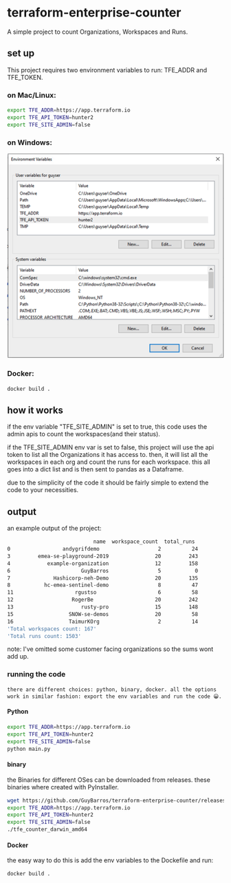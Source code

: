 # terraform-enterprise-counter
A simple project to count Organizations, Workspaces and Runs.

## set up
This project requires two environment variables to run: TFE_ADDR and TFE_TOKEN.

### on Mac/Linux:
```bash
export TFE_ADDR=https://app.terraform.io
export TFE_API_TOKEN=hunter2
export TFE_SITE_ADMIN=false
```

### on Windows:

![Image](./assets/win_env_vars.png)


### Docker:
```bash
docker build .
```

## how it works
if the env variable "TFE_SITE_ADMIN" is set to true, this code uses the admin apis to count the workspaces(and their status).

if the TFE_SITE_ADMIN env var is set to false, this project will use the api token to list all the Organizations it has access to. then, it will list all the workspaces in each org and count the runs for each workspace. this all goes into a dict list and is then sent to pandas as a Dataframe.

 due to the simplicity of the code it should be fairly simple to extend the code to your necessities.

## output

an example output of the project:

```bash
                            name  workspace_count  total_runs
0                 andygrifdemo                   2          24
3         emea-se-playground-2019               20         243
4            example-organization               12         158
6                       GuyBarros                5           0
7              Hashicorp-neh-Demo               20         135
8           hc-emea-sentinel-demo                8          47
11                    rgustso                    6          58
12                   RogerBe                    20         242
13                      rusty-pro               15         148
15                  SNOW-se-demos               20          58
16                  TaimurKOrg                   2          14
'Total workspaces count: 167'
'Total runs count: 1503'
```
note: I've omitted some customer facing organizations so the sums wont add up.

### running the code
    there are different choices: python, binary, docker. all the options work in similar fashion: export the env variables and run the code 😀.


#### Python

```bash
export TFE_ADDR=https://app.terraform.io
export TFE_API_TOKEN=hunter2
export TFE_SITE_ADMIN=false
python main.py
```

#### binary 
the Binaries for different OSes can be downloaded from releases. these binaries where created with PyInstaller.

```bash
wget https://github.com/GuyBarros/terraform-enterprise-counter/releases/download/v0.0.1/tfe_counter_darwin_amd64
export TFE_ADDR=https://app.terraform.io
export TFE_API_TOKEN=hunter2
export TFE_SITE_ADMIN=false
./tfe_counter_darwin_amd64
```

#### Docker

the easy way to do this is add the env variables to the Dockefile and run:

```bash
docker build .
```




